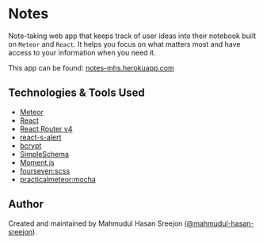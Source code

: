 # Notes

Note-taking web app that keeps track of user ideas into their notebook built on `Meteor` and `React`. It helps you focus on what matters most and have access to your information when you need it.

This app can be found: [notes-mhs.herokuapp.com](https://notes-mhs.herokuapp.com/)

## Technologies & Tools Used

* [Meteor](https://www.meteor.com/)
* [React](https://reactjs.org/)
* [React Router v4](https://reacttraining.com/react-router/)
* [react-s-alert](https://github.com/juliancwirko/react-s-alert)
* [bcrypt](https://www.npmjs.com/package/bcrypt)
* [SimpleSchema](https://github.com/aldeed/simple-schema-js)
* [Moment.js](https://momentjs.com/)
* [fourseven:scss](https://atmospherejs.com/fourseven/scss)
* [practicalmeteor:mocha](https://atmospherejs.com/practicalmeteor/mocha)

## Author

Created and maintained by Mahmudul Hasan Sreejon ([@mahmudul-hasan-sreejon](http://mahmudulhasansreejon.ml/)).
